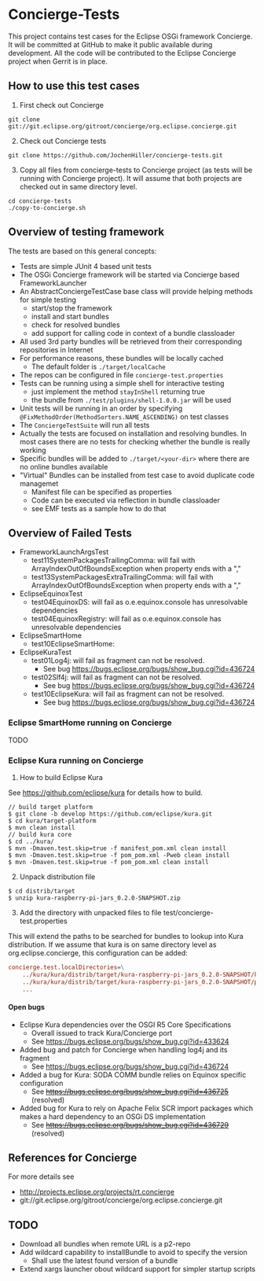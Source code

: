 # Concierge-Tests

This project contains test cases for the Eclipse OSGi framework Concierge.
It will be committed at GitHub to make it public available during development.
All the code will be contributed to the Eclipse Concierge project when Gerrit is in place.

## How to use this test cases

1. First check out Concierge

```Shell
git clone git://git.eclipse.org/gitroot/concierge/org.eclipse.concierge.git
```
	
2. Check out Concierge tests

```Shell
git clone https://github.com/JochenHiller/concierge-tests.git
```
	
3. Copy all files from concierge-tests to Concierge project (as tests will be running with Concierge project).
It will assume that both projects are checked out in same directory level.

```Shell
cd concierge-tests
./copy-to-concierge.sh
```

## Overview of testing framework

The tests are based on this general concepts:

* Tests are simple JUnit 4 based unit tests
* The OSGi Concierge framework will be started via Concierge based FrameworkLauncher
* An AbstractConciergeTestCase base class will provide helping methods for simple testing
  * start/stop the framework
  * install and start bundles
  * check for resolved bundles
  * add support for calling code in context of a bundle classloader
* All used 3rd party bundles will be retrieved from their corresponding repositories in Internet
* For performance reasons, these bundles will be locally cached
  * The default folder is `./target/localCache`
* The repos can be configured in file `concierge-test.properties`
* Tests can be running using a simple shell for interactive testing
  * just implement the method `stayInShell` returning true
  * the bundle from `./test/plugins/shell-1.0.0.jar` will be used
* Unit tests will be running in an order by specifying `@FixMethodOrder(MethodSorters.NAME_ASCENDING)` on test classes
* The `ConciergeTestSuite` will run all tests
* Actually the tests are focused on installation and resolving bundles. In most cases there are no tests for checking whether the bundle is really working
* Specific bundles will be added to `./target/<your-dir>` where there are no online bundles available
* "Virtual" Bundles can be installed from test case to avoid duplicate code managemet
  * Manifest file can be specified as properties
  * Code can be executed via reflection in bundle classloader
  * see EMF tests as a sample how to do that

## Overview of Failed Tests

* FrameworkLaunchArgsTest
  * test11SystemPackagesTrailingComma: will fail with ArrayIndexOutOfBoundsException when property ends with a ","
  * test13SystemPackagesExtraTrailingComma: will fail with ArrayIndexOutOfBoundsException when property ends with a ","
* EclipseEquinoxTest
  * test04EquinoxDS: will fail as o.e.equinox.console has unresolvable dependencies
  * test04EquinoxRegistry: will fail as o.e.equinox.console has unresolvable dependencies
* EclipseSmartHome
  * test10EclipseSmartHome:
* EclipseKuraTest
  * test01Log4j: will fail as fragment can not be resolved.
    * See bug https://bugs.eclipse.org/bugs/show_bug.cgi?id=436724
  * test02Slf4j: will fail as fragment can not be resolved.
    * See bug https://bugs.eclipse.org/bugs/show_bug.cgi?id=436724
  * test10EclipseKura: will  fail as fragment can not be resolved.
    * See bug https://bugs.eclipse.org/bugs/show_bug.cgi?id=436724

### Eclipse SmartHome running on Concierge

TODO

### Eclipse Kura running on Concierge

1. How to build Eclipse Kura

See https://github.com/eclipse/kura for details how to build.

```Shell
// build target platform
$ git clone -b develop https://github.com/eclipse/kura.git
$ cd kura/target-platform
$ mvn clean install
// build kura core
$ cd ../kura/
$ mvn -Dmaven.test.skip=true -f manifest_pom.xml clean install
$ mvn -Dmaven.test.skip=true -f pom_pom.xml -Pweb clean install
$ mvn -Dmaven.test.skip=true -f pom_pom.xml clean install
```

2. Unpack distribution file

```Shell
$ cd distrib/target
$ unzip kura-raspberry-pi-jars_0.2.0-SNAPSHOT.zip
```
	
3. Add the directory with unpacked files to file test/concierge-test.properties

This will extend the paths to be searched for bundles to lookup into Kura distribution.
If we assume that kura is on same directory level as org.eclipse.concierge,
this configuration can be added:

```INI
concierge.test.localDirectories=\
    ../kura/kura/distrib/target/kura-raspberry-pi-jars_0.2.0-SNAPSHOT/kura/plugins:\
    ../kura/kura/distrib/target/kura-raspberry-pi-jars_0.2.0-SNAPSHOT/plugins:\
    ...
```

#### Open bugs

* Eclipse Kura dependencies over the OSGI R5 Core Specifications
  * Overall issued to track Kura/Concierge port
  * See https://bugs.eclipse.org/bugs/show_bug.cgi?id=433624
* Added bug and patch for Concierge when handling log4j and its fragment
  * See https://bugs.eclipse.org/bugs/show_bug.cgi?id=436724
* Added a bug for Kura: SODA COMM bundle relies on Equinox specific configuration
  * See ~~https://bugs.eclipse.org/bugs/show_bug.cgi?id=436725~~ (resolved)
* Added bug for Kura to rely on Apache Felix SCR import packages which makes a hard dependency to an OSGi DS implementation
  * See ~~https://bugs.eclipse.org/bugs/show_bug.cgi?id=436729~~ (resolved)

## References for Concierge

For more details see

* http://projects.eclipse.org/projects/rt.concierge
* git://git.eclipse.org/gitroot/concierge/org.eclipse.concierge.git

## TODO

* Download all bundles when remote URL is a p2-repo
* Add wildcard capability to installBundle to avoid to specify the version
  * Shall use the latest found version of a bundle
* Extend xargs launcher obout wildcard support for simpler startup scripts
